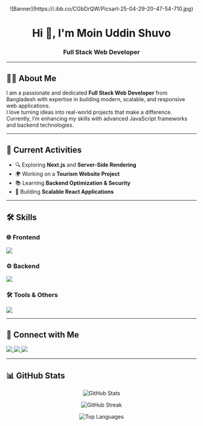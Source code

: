 <!-- Banner Image -->
<p align="center">
  ![Banner](https://i.ibb.co/CGbDrQW/Picsart-25-04-29-20-47-54-710.jpg)
</p>

<!-- Name & Designation -->
<h1 align="center">Hi 👋, I'm Moin Uddin Shuvo</h1>
<h3 align="center">Full Stack Web Developer</h3>

---

## 🧑‍💻 About Me
I am a passionate and dedicated **Full Stack Web Developer** from Bangladesh with expertise in building modern, scalable, and responsive web applications.  
I love turning ideas into real-world projects that make a difference.  
Currently, I’m enhancing my skills with advanced JavaScript frameworks and backend technologies.

---

## 🚀 Current Activities
- 🔍 Exploring **Next.js** and **Server-Side Rendering**
- 🌍 Working on a **Tourism Website Project**
- 📚 Learning **Backend Optimization & Security**
- 🎯 Building **Scalable React Applications**

---

## 🛠 Skills

### 🌐 Frontend
<p>
  <img src="https://skillicons.dev/icons?i=html,css,tailwind,bootstrap,js,react,nextjs" />
</p>

### ⚙️ Backend
<p>
  <img src="https://skillicons.dev/icons?i=nodejs,express,mongodb,firebase" />
</p>

### 🛠 Tools & Others
<p>
  <img src="https://skillicons.dev/icons?i=git,github,figma,postman,vscode" />
</p>

---

## 🔗 Connect with Me
<p>
  <a href="https://github.com/moinuddinshuvo" target="_blank">
    <img src="https://skillicons.dev/icons?i=github" />
  </a>
  <a href="https://www.linkedin.com/in/moinuddin-shuvo" target="_blank">
    <img src="https://skillicons.dev/icons?i=linkedin" />
  </a>
  <a href="https://twitter.com/your_twitter" target="_blank">
    <img src="https://skillicons.dev/icons?i=twitter" />
  </a>
</p>

---

## 📊 GitHub Stats
<p align="center">
  <img src="https://github-readme-stats.vercel.app/api?username=moinuddinshuvo&show_icons=true&theme=tokyonight" alt="GitHub Stats" />
</p>

<p align="center">
  <img src="https://github-readme-streak-stats.herokuapp.com/?user=moinuddinshuvo&theme=tokyonight" alt="GitHub Streak" />
</p>

<p align="center">
  <img src="https://github-readme-stats.vercel.app/api/top-langs/?username=moinuddinshuvo&layout=compact&theme=tokyonight" alt="Top Languages" />
</p>
